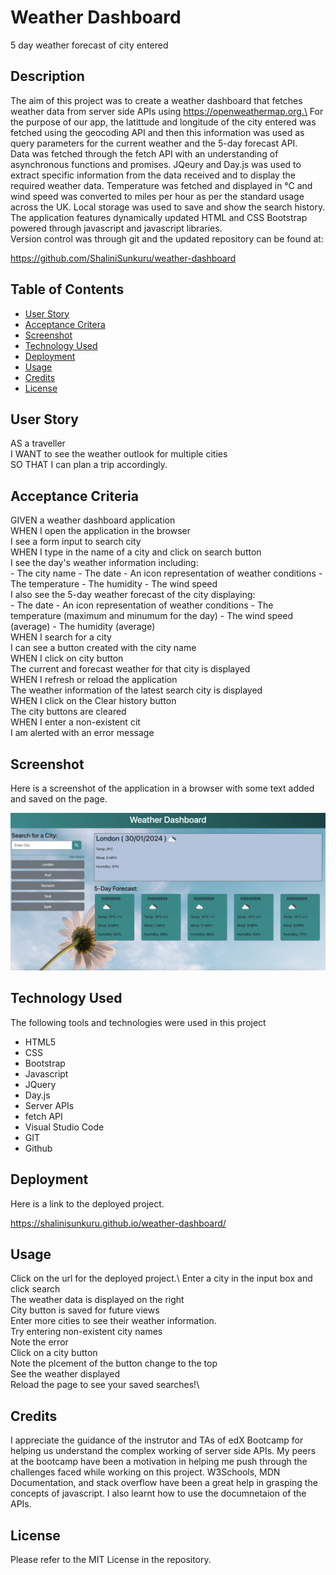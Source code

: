 # Weather Dashboard
5 day weather forecast of city entered

## Description

The aim of this project was to create a weather dashboard that fetches weather data from server side APIs using https://openweathermap.org.\ For the purpose of our app, the latittude and longitude of the city entered was fetched using the geocoding API and then this information was used as query parameters for the current weather and the 5-day forecast API. \
Data was fetched through the fetch API with an understanding of asynchronous functions and promises. JQeury and Day.js was used to extract specific information from the data received and to display the required weather data. Temperature was fetched and displayed in °C and wind speed was converted to miles per hour as per the standard usage across the UK. Local storage was used to save and show the search history.\
The application features dynamically updated HTML and CSS Bootstrap powered through javascript and javascript libraries.\
Version control was through git and the updated repository can be found at:

https://github.com/ShaliniSunkuru/weather-dashboard 

## Table of Contents

- [User Story](#user-story)
- [Acceptance Critera](#acceptance-criteria)
- [Screenshot](#screenshot)
- [Technology Used](#technology-used)
- [Deployment](#deployment)
- [Usage](#usage)
- [Credits](#credits)
- [License](#license)

## User Story

AS a traveller\
I WANT to see the weather outlook for multiple cities\
SO THAT I can plan a trip accordingly.

## Acceptance Criteria

GIVEN a weather dashboard application\
WHEN I open the application in the browser\
I see a form input to search city\
WHEN I type in the name of a city and click on search button\
I see the day's weather information including:\
    - The city name
    - The date
    - An icon representation of weather conditions
    - The temperature
    - The humidity
    - The wind speed\
I also see the 5-day weather forecast of the city displaying:\
    - The date
    - An icon representation of weather conditions
    - The temperature (maximum and minumum for the day)
    - The wind speed (average)
    - The humidity (average)\
WHEN I search for a city\
I can see a button created with the city name\
WHEN I click on city button\
The current and forecast weather for that city is displayed\
WHEN I refresh or reload the application\
The weather information of the latest search city is displayed\
WHEN I click on the Clear history button\
The city buttons are cleared\
WHEN I enter a non-existent cit\
I am alerted with an error message

## Screenshot

Here is a screenshot of the application in a browser with some text added and saved on the page.

![Weather dashboard application](./images/screenshot.png)

## Technology Used

The following tools and technologies were used in this project

- HTML5
- CSS
- Bootstrap
- Javascript
- JQuery
- Day.js
- Server APIs 
- fetch API
- Visual Studio Code
- GIT
- Github
  
## Deployment

Here is a link to the deployed project.

https://shalinisunkuru.github.io/weather-dashboard/

## Usage

Click on the url for the deployed project.\ 
Enter a city in the input box and click search\
The weather data is displayed on the right\
City button is saved for future views\
Enter more cities to see their weather information.\
Try entering non-existent city names\
Note the error\
Click on a city button\
Note the plcement of the button change to the top\
See the weather displayed\
Reload the page to see your saved searches!\

## Credits

I appreciate the guidance of the instrutor and TAs of edX Bootcamp for helping us understand the complex working of server side APIs. My peers at the bootcamp have been a motivation in helping me push through the challenges faced while working on this project. W3Schools, MDN Documentation, and stack overflow have been a great help in grasping the concepts of javascript. I also learnt how to use the documnetaion of the APIs.

## License

Please refer to the MIT License in the repository.






